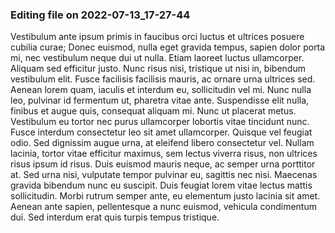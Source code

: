 

### Editing file on 2022-07-13_17-27-44

Vestibulum ante ipsum primis in faucibus orci luctus et ultrices posuere cubilia curae; Donec euismod, nulla eget gravida tempus, sapien dolor porta mi, nec vestibulum neque dui ut nulla. Etiam laoreet luctus ullamcorper. Aliquam sed efficitur justo. Nunc risus nisi, tristique ut nisi in, bibendum vestibulum elit. Fusce facilisis facilisis mauris, ac ornare urna ultrices sed. Aenean lorem quam, iaculis et interdum eu, sollicitudin vel mi. Nunc nulla leo, pulvinar id fermentum ut, pharetra vitae ante.
Suspendisse elit nulla, finibus et augue quis, consequat aliquam mi. Nunc ut placerat metus. Vestibulum eu tortor nec purus ullamcorper lobortis vitae tincidunt nunc. Fusce interdum consectetur leo sit amet ullamcorper. Quisque vel feugiat odio. Sed dignissim augue urna, at eleifend libero consectetur vel. Nullam lacinia, tortor vitae efficitur maximus, sem lectus viverra risus, non ultrices risus ipsum id risus. Duis euismod mauris neque, ac semper urna porttitor at. Sed urna nisi, vulputate tempor pulvinar eu, sagittis nec nisi. Maecenas gravida bibendum nunc eu suscipit. Duis feugiat lorem vitae lectus mattis sollicitudin. Morbi rutrum semper ante, eu elementum justo lacinia sit amet. Aenean ante sapien, pellentesque a nunc euismod, vehicula condimentum dui. Sed interdum erat quis turpis tempus tristique.


